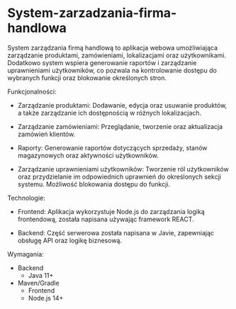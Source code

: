 # System-zarzadzania-firma-handlowa
System zarządzania firmą handlową to aplikacja webowa umożliwiająca zarządzanie produktami, zamówieniami, lokalizacjami oraz użytkownikami.
Dodatkowo system wspiera generowanie raportów i zarządzanie uprawnieniami użytkowników, co pozwala na kontrolowanie dostępu do wybranych funkcji oraz blokowanie określonych stron.

Funkcjonalności:

  * Zarządzanie produktami: Dodawanie, edycja oraz usuwanie produktów, a także zarządzanie ich dostępnością w różnych lokalizacjach.

  * Zarządzanie zamówieniami: Przeglądanie, tworzenie oraz aktualizacja zamówień klientów.
  
  * Raporty: Generowanie raportów dotyczących sprzedaży, stanów magazynowych oraz aktywności użytkowników.
  
  * Zarządzanie uprawnieniami użytkowników: Tworzenie ról użytkowników oraz przydzielanie im odpowiednich uprawnień do określonych sekcji systemu. Możliwość blokowania dostępu do funkcji.

Technologie:

  * Frontend: Aplikacja wykorzystuje Node.js do zarządzania logiką frontendową, została napisana używając framework REACT.
 
  * Backend: Część serwerowa została napisana w Javie, zapewniając obsługę API oraz logikę biznesową.


Wymagania:
  * Backend
    * Java 11+
 *  Maven/Gradle
    * Frontend
    * Node.js 14+

